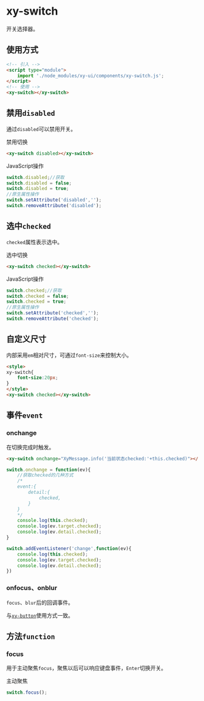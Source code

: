 # xy-switch

开关选择器。

## 使用方式

```html
<!-- 引入 -->
<script type="module">
    import './node_modules/xy-ui/components/xy-switch.js';
</script>
<!-- 使用 -->
<xy-switch></xy-switch>
```

## 禁用`disabled`

通过`disabled`可以禁用开关。

<xy-switch disabled></xy-switch>
<xy-button type="primary" onclick="this.previousElementSibling.disabled=!this.previousElementSibling.disabled">禁用切换</xy-button>

```html
<xy-switch disabled></xy-switch>
```

JavaScript操作

```js
switch.disabled;//获取
switch.disabled = false;
switch.disabled = true;
//原生属性操作
switch.setAttribute('disabled','');
switch.removeAttribute('disabled');
```

## 选中`checked`

`checked`属性表示选中。

<xy-switch checked></xy-switch>
<xy-button type="primary" onclick="this.previousElementSibling.checked=!this.previousElementSibling.checked">选中切换</xy-button>

```html
<xy-switch checked></xy-switch>
```

JavaScript操作

```js
switch.checked;//获取
switch.checked = false;
switch.checked = true;
//原生属性操作
switch.setAttribute('checked','');
switch.removeAttribute('checked');
```

## 自定义尺寸

内部采用`em`相对尺寸，可通过`font-size`来控制大小。

<xy-switch checked></xy-switch>
<xy-slider min="10" max="50" defaultvalue="16" suffix="px" showtips oninput="this.previousElementSibling.style.fontSize=this.value+'px'" ></xy-slider>

```html
<style>
xy-switch{
    font-size:20px;
}
</style>
<xy-switch checked></xy-switch>
```

## 事件`event`

### onchange

在切换完成时触发。

<xy-switch onchange="XyMessage.info('当前状态checked:'+this.checked)"></xy-switch>

```html
<xy-switch onchange="XyMessage.info('当前状态checked:'+this.checked)"></xy-switch>
```

```js
switch.onchange = function(ev){
    //获取checked的几种方式
    /*
    event:{
        detail:{
            checked,
        }
    }
    */
    console.log(this.checked);
    console.log(ev.target.checked);
    console.log(ev.detail.checked);
}

switch.addEventListener('change',function(ev){
    console.log(this.checked);
    console.log(ev.target.checked);
    console.log(ev.detail.checked);
})
```

### onfocus、onblur

`focus`、`blur`后的回调事件。

与[`xy-button`](xy-button.md?id=onfocus、onblur)使用方式一致。

## 方法`function`

### focus

用于主动聚焦`focus`，聚焦以后可以响应键盘事件，`Enter`切换开关。

<xy-switch onfocus="XyMessage.info('focus')" onchange="XyMessage.info('当前状态checked:'+this.checked)"></xy-switch>
<xy-button type="primary" onclick="this.previousElementSibling.focus()">主动聚焦</xy-button>

```js
switch.focus();
```